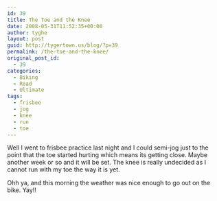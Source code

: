 ```yaml
---
id: 39
title: The Toe and the Knee
date: 2008-05-31T11:52:35+00:00
author: tyghe
layout: post
guid: http://tygertown.us/blog/?p=39
permalink: /the-toe-and-the-knee/
original_post_id:
  - 39
categories:
  - Biking
  - Road
  - Ultimate
tags:
  - frisbee
  - jog
  - knee
  - run
  - toe
---
```

Well I went to frisbee practice last night and I could semi-jog just to the point that the toe started hurting which means its getting close. Maybe another week or so and it will be set. The knee is really undecided as I cannot run with my toe the way it is yet.

Ohh ya, and this morning the weather was nice enough to go out on the bike. Yay!!